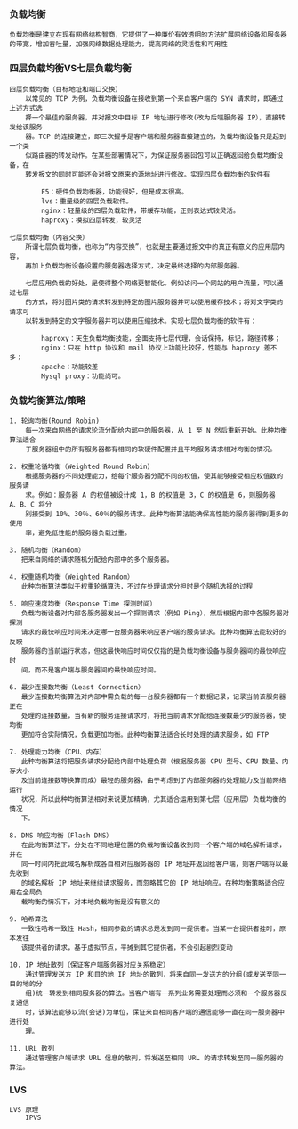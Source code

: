 ### 负载均衡
    负载均衡是建立在现有网络结构智商，它提供了一种廉价有效透明的方法扩展网络设备和服务器
    的带宽，增加吞吐量，加强网络数据处理能力，提高网络的灵活性和可用性
    
### 四层负载均衡VS七层负载均衡
    四层负载均衡（目标地址和端口交换）
        以常见的 TCP 为例，负载均衡设备在接收到第一个来自客户端的 SYN 请求时，即通过上述方式选
        择一个最佳的服务器，并对报文中目标 IP 地址进行修改(改为后端服务器 IP），直接转发给该服务
        器。TCP 的连接建立，即三次握手是客户端和服务器直接建立的，负载均衡设备只是起到一个类
        似路由器的转发动作。在某些部署情况下，为保证服务器回包可以正确返回给负载均衡设备，在
        转发报文的同时可能还会对报文原来的源地址进行修改。实现四层负载均衡的软件有
            
            F5：硬件负载均衡器，功能很好，但是成本很高。
            lvs：重量级的四层负载软件。
            nginx：轻量级的四层负载软件，带缓存功能，正则表达式较灵活。
            haproxy：模拟四层转发，较灵活
            
    七层负载均衡（内容交换）
        所谓七层负载均衡，也称为“内容交换”，也就是主要通过报文中的真正有意义的应用层内容，
        再加上负载均衡设备设置的服务器选择方式，决定最终选择的内部服务器。
        
        七层应用负载的好处，是使得整个网络更智能化。例如访问一个网站的用户流量，可以通过七层
        的方式，将对图片类的请求转发到特定的图片服务器并可以使用缓存技术；将对文字类的请求可
        以转发到特定的文字服务器并可以使用压缩技术。实现七层负载均衡的软件有：
        
            haproxy：天生负载均衡技能，全面支持七层代理，会话保持，标记，路径转移；
            nginx：只在 http 协议和 mail 协议上功能比较好，性能与 haproxy 差不多；
            apache：功能较差
            Mysql proxy：功能尚可。
            
            
### 负载均衡算法/策略
    1. 轮询均衡(Round Robin)
        每一次来自网络的请求轮流分配给内部中的服务器，从 1 至 N 然后重新开始。此种均衡算法适合
        于服务器组中的所有服务器都有相同的软硬件配置并且平均服务请求相对均衡的情况。
        
    2. 权重轮循均衡（Weighted Round Robin）
        根据服务器的不同处理能力，给每个服务器分配不同的权值，使其能够接受相应权值数的服务请
        求。例如：服务器 A 的权值被设计成 1，B 的权值是 3，C 的权值是 6，则服务器 A、B、C 将分
        别接受到 10%、30％、60％的服务请求。此种均衡算法能确保高性能的服务器得到更多的使用
        率，避免低性能的服务器负载过重。
        
    3. 随机均衡（Random）
       把来自网络的请求随机分配给内部中的多个服务器。
       
    4. 权重随机均衡（Weighted Random）
       此种均衡算法类似于权重轮循算法，不过在处理请求分担时是个随机选择的过程
       
    5. 响应速度均衡（Response Time 探测时间）
       负载均衡设备对内部各服务器发出一个探测请求（例如 Ping），然后根据内部中各服务器对探测
       请求的最快响应时间来决定哪一台服务器来响应客户端的服务请求。此种均衡算法能较好的反映
       服务器的当前运行状态，但这最快响应时间仅仅指的是负载均衡设备与服务器间的最快响应时
       间，而不是客户端与服务器间的最快响应时间。
       
    6. 最少连接数均衡（Least Connection）
       最少连接数均衡算法对内部中需负载的每一台服务器都有一个数据记录，记录当前该服务器正在
       处理的连接数量，当有新的服务连接请求时，将把当前请求分配给连接数最少的服务器，使均衡
       更加符合实际情况，负载更加均衡。此种均衡算法适合长时处理的请求服务，如 FTP
       
    7. 处理能力均衡（CPU、内存）
       此种均衡算法将把服务请求分配给内部中处理负荷（根据服务器 CPU 型号、CPU 数量、内存大小
       及当前连接数等换算而成）最轻的服务器，由于考虑到了内部服务器的处理能力及当前网络运行
       状况，所以此种均衡算法相对来说更加精确，尤其适合运用到第七层（应用层）负载均衡的情况
       下。
       
    8. DNS 响应均衡（Flash DNS）
       在此均衡算法下，分处在不同地理位置的负载均衡设备收到同一个客户端的域名解析请求，并在
       同一时间内把此域名解析成各自相对应服务器的 IP 地址并返回给客户端，则客户端将以最先收到
       的域名解析 IP 地址来继续请求服务，而忽略其它的 IP 地址响应。在种均衡策略适合应用在全局负
       载均衡的情况下，对本地负载均衡是没有意义的
       
    9. 哈希算法
       一致性哈希一致性 Hash，相同参数的请求总是发到同一提供者。当某一台提供者挂时，原本发往
       该提供者的请求，基于虚拟节点，平摊到其它提供者，不会引起剧烈变动
       
    10. IP 地址散列（保证客户端服务器对应关系稳定）
        通过管理发送方 IP 和目的地 IP 地址的散列，将来自同一发送方的分组(或发送至同一目的地的分
        组)统一转发到相同服务器的算法。当客户端有一系列业务需要处理而必须和一个服务器反复通信
        时，该算法能够以流(会话)为单位，保证来自相同客户端的通信能够一直在同一服务器中进行处
        理。
        
    11. URL 散列
        通过管理客户端请求 URL 信息的散列，将发送至相同 URL 的请求转发至同一服务器的算法。
        
### LVS
    LVS 原理
        IPVS     
          
            